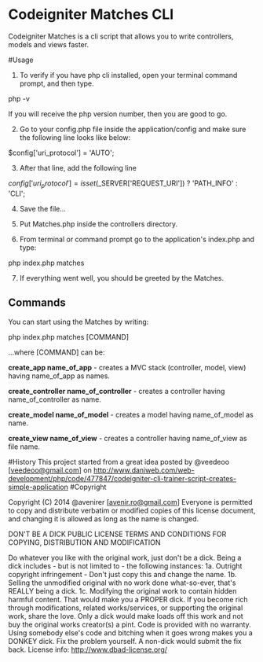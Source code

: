Codeigniter Matches CLI
======================

Codeigniter Matches is a cli script that allows you to write controllers, models and views faster.

#Usage

1. To verify if you have php cli installed, open your terminal command prompt, and then type.

  php -v

If you will receive the php version number, then you are good to go.

2. Go to your config.php file inside the application/config and make sure the following line looks like below:

  $config['uri_protocol'] = 'AUTO';

3. After that line, add the following line

  $config['uri_protocol'] = isset($_SERVER['REQUEST_URI']) ? 'PATH_INFO' : 'CLI';  

4. Save the file...

5. Put Matches.php inside the controllers directory.

6. From terminal or command prompt go to the application's index.php and type:

  php index.php matches

7. If everything went well, you should be greeted by the Matches.

## Commands

You can start using the Matches by writing:

  php index.php matches [COMMAND]

...where [COMMAND] can be:

**create_app name_of_app** - creates a MVC stack (controller, model, view) having name_of_app as names.

**create_controller name_of_controller** - creates a controller having name_of_controller as name.

**create_model name_of_model** - creates a model having name_of_model as name.

**create_view name_of_view** - creates a controller having name_of_view as file name.


#History
This project started from a great idea posted by @veedeoo [veedeoo@gmail.com] on http://www.daniweb.com/web-development/php/code/477847/codeigniter-cli-trainer-script-creates-simple-application
#Copyright

Copyright (C) 2014 @avenirer [avenir.ro@gmail.com]
Everyone is permitted to copy and distribute verbatim or modified copies of this license document, and changing it is allowed as long as the name is changed.

DON'T BE A DICK PUBLIC LICENSE TERMS AND CONDITIONS FOR COPYING, DISTRIBUTION AND MODIFICATION

Do whatever you like with the original work, just don't be a dick.
Being a dick includes - but is not limited to - the following instances:
1a. Outright copyright infringement - Don't just copy this and change the name.
1b. Selling the unmodified original with no work done what-so-ever, that's REALLY being a dick.
1c. Modifying the original work to contain hidden harmful content. That would make you a PROPER dick.
If you become rich through modifications, related works/services, or supporting the original work, share the love. Only a dick would make loads off this work and not buy the original works creator(s) a pint.
Code is provided with no warranty. 
Using somebody else's code and bitching when it goes wrong makes you a DONKEY dick. 
Fix the problem yourself. A non-dick would submit the fix back.
License info: http://www.dbad-license.org/
